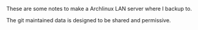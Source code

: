 These are some notes to make a Archlinux LAN server where I backup to.

The git maintained data is designed to be shared and permissive.
